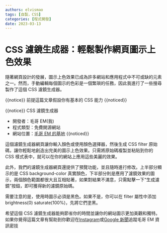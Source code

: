 ```yaml
---
authors: elvismao
tags: [自製，CSS]
categories: [程式開發]
date: 2023-03-13
---
```


# CSS 濾鏡生成器：輕鬆製作網頁圖示上色效果

隨著網頁設計的發展，圖示上色效果已成為許多網站和應用程式中不可或缺的元素之一。然而，手動編輯每個圖示的色彩是一個繁瑣的任務，因此我進行了一些搜尋製作了這個 CSS 濾鏡生成器。

{{notice}} 前提這篇文章假設你有基本的 CSS 能力 {{noticed}}

{{notice}} CSS 濾鏡生成器

- 開發者：毛哥 EM(我)
- 程式類型：免費開源網站
- 網站位置：[毛哥 EM 的基地](https://Edit-Mr.github.io/code/svg-filter) {{noticed}}

這個濾鏡生成器網頁讓你輸入顏色或使用顏色選擇器，然後生成 CSS filter 原始碼，讓你輕鬆地創造出完美的圖示上色效果。只需將原始碼複製並粘貼到你的 CSS 樣式表中，就可以在你的網站上應用這些美麗的效果。

此外，我們的濾鏡生成器網頁還提供了預覽功能，並且隨時進行修改。上半部分顯示的是 CSS background-color 真實顏色，下半部分則是應用了濾鏡效果的圖示，兩個顏色範圍都很大且互相貼著，如果對結果不滿意，只需點擊一下“生成濾鏡”按鈕，即可獲得新的濾鏡原始碼。

需要注意的是，使用時圖示必須是黑色。如果不是，你可以在 filter 屬性中添加 brightness(0) saturate(100%)，先將它們塗黑。

希望這個 CSS 濾鏡生成器能夠節省你的時間並讓你的網站圖示更加美觀和獨特。如果你覺得這篇文章有幫助到你歡迎在[Instagram](https://instagram.com/em.tec.blog)或[Google 新聞](https://news.google.com/s/CBIwgtnWzKAB?sceid=TW:zh-Hant&sceid=TW:zh-Hant&r=11&oc=1)追蹤毛哥 EM 資訊密技
